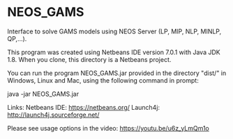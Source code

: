 # NEOS_GAMS
Interface to solve GAMS models using NEOS Server (LP, MIP, NLP, MINLP, QP,...).

This program was created using Netbeans IDE version 7.0.1 with Java JDK 1.8.
When you clone, this directory is a Netbeans project.

You can run the program NEOS_GAMS.jar provided in the directory "dist/" in Windows, Linux and Mac, using the following
command in prompt:

java -jar NEOS_GAMS.jar

Links:
Netbeans IDE: https://netbeans.org/
Launch4j: http://launch4j.sourceforge.net/

Please see usage options in the video: https://youtu.be/u6z_yLmQm1o

